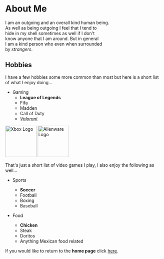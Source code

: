 # About Me
I am an outgoing and an overall kind human being.  
As well as being outgoing I feel that I tend to  
hide in my shell sometimes as well if I don't   
know anyone that I am around. But in general  
I am a kind person who even when surrounded  
by _strangers_. 

## Hobbies
I have a few hobbies some more common than most
but here is a short list of what I enjoy doing...

* Gaming
  * **League of Legends**
  * Fifa
  * Madden
  * Call of Duty
  * [_Valorant_](https://playvalorant.com/en-us/)
 <img src="https://cdn.mos.cms.futurecdn.net/nyhXya3jDwWbXB4ej4dBbi-1200-80.jpg" alt="Xbox Logo" width="100"/>
 <img src="https://www.logolynx.com/images/logolynx/84/8425fcb1556ef1e2ba2677129ae3c54a.jpeg" alt="Alienware Logo" width="100"/>

That's just a short list of video games I play,
I also enjoy the following as well...

* Sports
  * **Soccer**
  * Football
  * Boxing
  * Baseball

* Food
  * **Chicken**
  * Steak
  * Doritos
  * Anything Mexican food related

If you would like to return to the **home page** click [here](https://github.com/Tpack12/Midterm-Project/edit/main/README.md).
 

